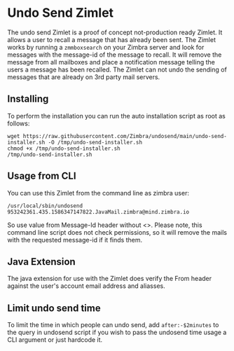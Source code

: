 # Undo Send Zimlet

The undo send Zimlet is a proof of concept not-production ready Zimlet. It allows a user to recall a message that has already been sent. The Zimlet works by running a `zmmboxsearch` on your Zimbra server and look for messages with the message-id of the message to recall. It will remove the message from all mailboxes and place a notification message telling the users a message has been recalled. The Zimlet can not undo the sending of messages that are already on 3rd party mail servers.

## Installing

To perform the installation you can run the auto installation script as root as follows:

```
wget https://raw.githubusercontent.com/Zimbra/undosend/main/undo-send-installer.sh -O /tmp/undo-send-installer.sh
chmod +x /tmp/undo-send-installer.sh
/tmp/undo-send-installer.sh
```

## Usage from CLI

You can use this Zimlet from the command line as zimbra user: 

```
/usr/local/sbin/undosend 953242361.435.1586347147822.JavaMail.zimbra@mind.zimbra.io
```

So use value from Message-Id header without <>. Please note, this command line script does not check permissions, so it will remove the mails with the requested message-id if it finds them.

## Java Extension

The java extension for use with the Zimlet does verify the From header against the user's account email address and aliasses.

## Limit undo send time

To limit the time in which people can undo send, add `after:-$2minutes` to the query in undosend script if you wish to pass the undosend time usage a CLI argument or just hardcode it.
